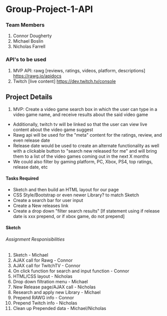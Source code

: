 # Group-Project-1-API
### Team Members 
1. Connor Dougherty
2. Michael Boslin
3. Nicholas Farrell
### API's to be used
1. MVP API: rawg [reviews, ratings, videos, platform, descriptions] https://rawg.io/apidocs
2. Twitch [live content] https://dev.twitch.tv/console
## Project Details
1. MVP: Create a video game search box in which the user can type in a video game name, and receive results about the said video game
- Additionally, twitch tv will be linked so that the user can view live content about the video game suggest
- Rawg api will be used for the "meta" content for the ratings, review, and even release date
- Release date would be used to create an alternate functionality as well with a clickable button to "search new released for me" and will bring them to a list of the video games coming out in the next X months 
- We could also filter by gaming platform, PC, Xbox, PS4, top ratings, release date, etc 
#### Tasks Required
- Sketch and then build an HTML layout for our page
- CSS Style/Bootstrap or even newer Library? to match Sketch
- Create a search bar for user input 
- Create a New releases link
- Create a drop down "filter search results" [If statement using if release date is xxx prepend, or if xbox game, do not prepend]


#### Sketch

###### Assignment Responisibilities 
1. Sketch - Michael
2. AJAX call for Rawg - Connor
3. AJAX call for TwitchTV - Connor 
4. On click function for search and input function - Connor
5. HTML/CSS layout - Nicholas
6. Drop down filtration menu  - Michael 
7. New Release page/AJAX call - Nicholas
8. Research and apply new Library - Michael
9. Prepend RAWG info - Connor
10. Prepend Twitch info - Nicholas
11. Clean up Prepended data - Michael/Nicholas 


